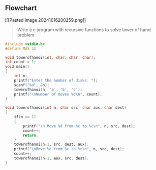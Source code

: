## Flowchart
![[Pasted image 20241016200259.png]]
> Write a c program with recursive functions to solve tower of hanoi problem
```c
#include <stdio.h>
#define MAX 32

void towerofhanoi(int, char, char, char);
int count = 1;
void main()
{
	int n;
	printf("Enter the number of disks: ");
	scanf("%d", &n);
	towerofhanoi(n, 'a', 'b', 'c');
	printf("\nNumber of moves %d\n", count);
}

void towerofhanoi(int n, char src, char aux, char dest)
{
	if(n == 1)
	{
		printf("\n Move %d from %c to %c\n", n, src, dest);
		count++;
		return;
	}
	towerofhanoi(n-1, src, dest, aux);
	printf("\nMove %d from %c to %c\n", n, src, dest);
	count++;
	towerofhanoi(n-1, aux, src, dest);
}
```

